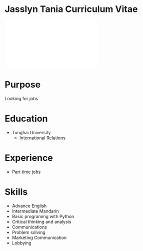 # Jasslyn Tania Curriculum Vitae

![](cat.lnk)

# Purpose

Looking for jobs

# Education

- Tunghai University
    - International Relations

# Experience

- Part time jobs

# Skills

- Advance English
- Intermediate Mandarin
- Basic programing with Python
- Critical thinking and analysis
- Communications
- Problem solving
- Marketing Communication
- Lobbying
